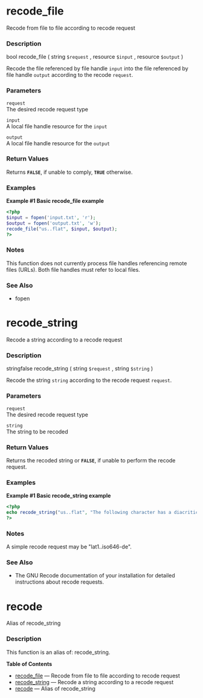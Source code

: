 recode\_file
============

Recode from file to file according to recode request

### Description

<span class="type">bool</span> <span
class="methodname">recode\_file</span> ( <span class="methodparam"><span
class="type">string</span> `$request`</span> , <span
class="methodparam"><span class="type">resource</span> `$input`</span> ,
<span class="methodparam"><span class="type">resource</span>
`$output`</span> )

Recode the file referenced by file handle `input` into the file
referenced by file handle `output` according to the recode `request`.

### Parameters

`request`  
The desired recode request type

`input`  
A local file handle <span class="type">resource</span> for the `input`

`output`  
A local file handle <span class="type">resource</span> for the `output`

### Return Values

Returns **`FALSE`**, if unable to comply, **`TRUE`** otherwise.

### Examples

**Example \#1 Basic <span class="function">recode\_file</span> example**

``` php
<?php
$input = fopen('input.txt', 'r');
$output = fopen('output.txt', 'w');
recode_file("us..flat", $input, $output);
?>
```

### Notes

This function does not currently process file handles referencing remote
files (URLs). Both file handles must refer to local files.

### See Also

-   <span class="function">fopen</span>

recode\_string
==============

Recode a string according to a recode request

### Description

<span class="type"><span class="type">string</span><span
class="type">false</span></span> <span
class="methodname">recode\_string</span> ( <span
class="methodparam"><span class="type">string</span> `$request`</span> ,
<span class="methodparam"><span class="type">string</span>
`$string`</span> )

Recode the string `string` according to the recode request `request`.

### Parameters

`request`  
The desired recode request type

`string`  
The <span class="type">string</span> to be recoded

### Return Values

Returns the recoded <span class="type">string</span> or **`FALSE`**, if
unable to perform the recode request.

### Examples

**Example \#1 Basic <span class="function">recode\_string</span>
example**

``` php
<?php
echo recode_string("us..flat", "The following character has a diacritical mark: á");
?>
```

### Notes

A simple recode request may be "lat1..iso646-de".

### See Also

-   The GNU Recode documentation of your installation for detailed
    instructions about recode requests.

recode
======

Alias of <span class="function">recode\_string</span>

### Description

This function is an alias of: <span
class="function">recode\_string</span>.

**Table of Contents**

-   [recode\_file](/ref/recode.html#recode_file) — Recode from file to
    file according to recode request
-   [recode\_string](/ref/recode.html#recode_string) — Recode a string
    according to a recode request
-   [recode](/ref/recode.html#recode) — Alias of recode\_string
